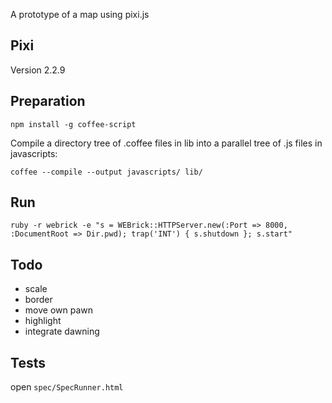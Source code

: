 A prototype of a map using pixi.js

Pixi
----

Version 2.2.9

Preparation
-----------

```
npm install -g coffee-script
```

Compile a directory tree of .coffee files in lib into a parallel tree of .js files in javascripts:
```
coffee --compile --output javascripts/ lib/
```

Run
---

```
ruby -r webrick -e "s = WEBrick::HTTPServer.new(:Port => 8000, :DocumentRoot => Dir.pwd); trap('INT') { s.shutdown }; s.start"
```

Todo
----

* scale
* border
* move own pawn
* highlight
* integrate dawning

Tests
-----

open ```spec/SpecRunner.html```

